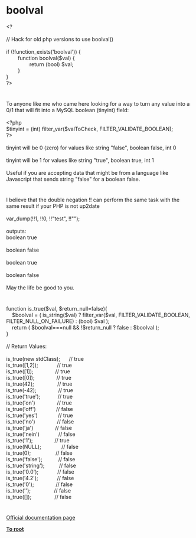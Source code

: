 # boolval




<div class="phpcode"><span class="html">
&lt;?<br><br>// Hack for old php versions to use boolval()<br><br>if (!function_exists(&apos;boolval&apos;)) {<br>&#xA0; &#xA0; &#xA0; &#xA0; function boolval($val) {<br>&#xA0; &#xA0; &#xA0; &#xA0; &#xA0; &#xA0; &#xA0; &#xA0; return (bool) $val;<br>&#xA0; &#xA0; &#xA0; &#xA0; }<br>}<br>?&gt;</span>
</div>
  

#


<div class="phpcode"><span class="html">
To anyone like me who came here looking for a way to turn any value into a 0/1 that will fit into a MySQL boolean (tinyint) field:<br><br><span class="default">&lt;?php<br>$tinyint </span><span class="keyword">= (int) </span><span class="default">filter_var</span><span class="keyword">(</span><span class="default">$valToCheck</span><span class="keyword">, </span><span class="default">FILTER_VALIDATE_BOOLEAN</span><span class="keyword">);<br></span><span class="default">?&gt;<br></span><br>tinyint will be 0 (zero) for values like string &quot;false&quot;, boolean false, int 0<br><br>tinyint will be 1 for values like string &quot;true&quot;, boolean true, int 1<br><br>Useful if you are accepting data that might be from a language like Javascript that sends string &quot;false&quot; for a boolean false.</span>
</div>
  

#


<div class="phpcode"><span class="html">
I believe that the double negation !! can perform the same task with the same result if your PHP is not up2date<br><br>var_dump(!!1, !!0, !!&quot;test&quot;, !!&quot;&quot;);<br><br>outputs:<br>boolean true<br><br>boolean false<br><br>boolean true<br><br>boolean false<br><br>May the life be good to you.</span>
</div>
  

#


<div class="phpcode"><span class="html">
function is_true($val, $return_null=false){<br>&#xA0; &#xA0; $boolval = ( is_string($val) ? filter_var($val, FILTER_VALIDATE_BOOLEAN, FILTER_NULL_ON_FAILURE) : (bool) $val );<br>&#xA0; &#xA0; return ( $boolval===null &amp;&amp; !$return_null ? false : $boolval );<br>}<br><br>// Return Values:<br><br>is_true(new stdClass);&#xA0; &#xA0; &#xA0; // true<br>is_true([1,2]);&#xA0; &#xA0; &#xA0; &#xA0; &#xA0; &#xA0;&#xA0; // true<br>is_true([1]);&#xA0; &#xA0; &#xA0; &#xA0; &#xA0; &#xA0; &#xA0;&#xA0; // true<br>is_true([0]);&#xA0; &#xA0; &#xA0; &#xA0; &#xA0; &#xA0; &#xA0;&#xA0; // true<br>is_true(42);&#xA0; &#xA0; &#xA0; &#xA0; &#xA0; &#xA0; &#xA0; &#xA0; // true<br>is_true(-42);&#xA0; &#xA0; &#xA0; &#xA0; &#xA0; &#xA0; &#xA0;&#xA0; // true<br>is_true(&apos;true&apos;);&#xA0; &#xA0; &#xA0; &#xA0; &#xA0; &#xA0; // true<br>is_true(&apos;on&apos;)&#xA0; &#xA0; &#xA0; &#xA0; &#xA0; &#xA0; &#xA0;&#xA0; // true<br>is_true(&apos;off&apos;)&#xA0; &#xA0; &#xA0; &#xA0; &#xA0; &#xA0; &#xA0; // false<br>is_true(&apos;yes&apos;)&#xA0; &#xA0; &#xA0; &#xA0; &#xA0; &#xA0; &#xA0; // true<br>is_true(&apos;no&apos;)&#xA0; &#xA0; &#xA0; &#xA0; &#xA0; &#xA0; &#xA0;&#xA0; // false<br>is_true(&apos;ja&apos;)&#xA0; &#xA0; &#xA0; &#xA0; &#xA0; &#xA0; &#xA0;&#xA0; // false<br>is_true(&apos;nein&apos;)&#xA0; &#xA0; &#xA0; &#xA0; &#xA0; &#xA0;&#xA0; // false<br>is_true(&apos;1&apos;);&#xA0; &#xA0; &#xA0; &#xA0; &#xA0; &#xA0; &#xA0;&#xA0; // true<br>is_true(NULL);&#xA0; &#xA0; &#xA0; &#xA0; &#xA0; &#xA0; &#xA0; // false<br>is_true(0);&#xA0; &#xA0; &#xA0; &#xA0; &#xA0; &#xA0; &#xA0; &#xA0;&#xA0; // false<br>is_true(&apos;false&apos;);&#xA0; &#xA0; &#xA0; &#xA0; &#xA0;&#xA0; // false<br>is_true(&apos;string&apos;);&#xA0; &#xA0; &#xA0; &#xA0; &#xA0; // false<br>is_true(&apos;0.0&apos;);&#xA0; &#xA0; &#xA0; &#xA0; &#xA0; &#xA0;&#xA0; // false<br>is_true(&apos;4.2&apos;);&#xA0; &#xA0; &#xA0; &#xA0; &#xA0; &#xA0;&#xA0; // false<br>is_true(&apos;0&apos;);&#xA0; &#xA0; &#xA0; &#xA0; &#xA0; &#xA0; &#xA0;&#xA0; // false<br>is_true(&apos;&apos;);&#xA0; &#xA0; &#xA0; &#xA0; &#xA0; &#xA0; &#xA0; &#xA0; // false<br>is_true([]);&#xA0; &#xA0; &#xA0; &#xA0; &#xA0; &#xA0; &#xA0; &#xA0; // false</span>
</div>
  

#

[Official documentation page](https://www.php.net/manual/en/function.boolval.php)

**[To root](/README.md)**